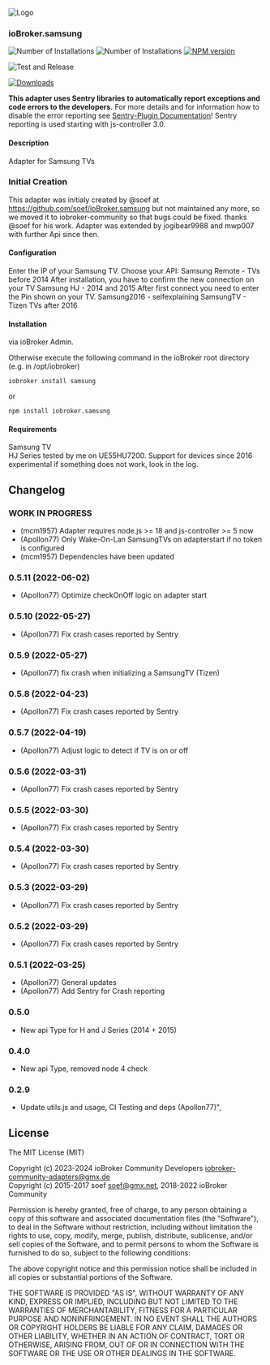 ![Logo](admin/samsung.png)
### ioBroker.samsung

![Number of Installations](http://iobroker.live/badges/samsung-installed.svg)
![Number of Installations](http://iobroker.live/badges/samsung-stable.svg)
[![NPM version](http://img.shields.io/npm/v/iobroker.samsung.svg)](https://www.npmjs.com/package/iobroker.samsung)

![Test and Release](https://github.com/iobroker-community-adapters/ioBroker.samsung/workflows/Test%20and%20Release/badge.svg)
<!-- [![Translation status](https://weblate.iobroker.net/widgets/adapters/-/samsung/svg-badge.svg)](https://weblate.iobroker.net/engage/adapters/?utm_source=widget) -->
[![Downloads](https://img.shields.io/npm/dm/iobroker.samsung.svg)](https://www.npmjs.com/package/iobroker.samsung)

**This adapter uses Sentry libraries to automatically report exceptions and code errors to the developers.** For more details and for information how to disable the error reporting see [Sentry-Plugin Documentation](https://github.com/ioBroker/plugin-sentry#plugin-sentry)! Sentry reporting is used starting with js-controller 3.0.

#### Description

Adapter for Samsung TVs

### Initial Creation
This adapter was initialy created by @soef at https://github.com/soef/ioBroker.samsung but not maintained any more, so we moved it to iobroker-community so that bugs could be fixed. thanks @soef for his work.
Adapter was extended by jogibear9988 and mwp007 with further Api since then.

#### Configuration
Enter the IP of your Samsung TV.
Choose your API:
	Samsung Remote - TVs before 2014
		After installation, you have to confirm the new connection on your TV
	Samsung HJ - 2014 and 2015
		After first connect you need to enter the Pin shown on your TV.
	Samsung2016 - selfexplaining 
	SamsungTV - Tizen TVs after 2016 



#### Installation
via ioBroker Admin.

Otherwise execute the following command in the ioBroker root directory (e.g. in /opt/iobroker)
```
iobroker install samsung
```
or
```
npm install iobroker.samsung 
```

#### Requirements
Samsung TV<br>
HJ Series tested by me on UE55HU7200. 
Support for devices since 2016  experimental
if something does not work, look  in the log.

## Changelog

### __WORK IN PROGRESS__
* (mcm1957) Adapter requires node.js >= 18 and js-controller >= 5 now
* (Apollon77) Only Wake-On-Lan SamsungTVs on adapterstart if no token is configured
* (mcm1957) Dependencies have been updated

### 0.5.11 (2022-06-02)
* (Apollon77) Optimize checkOnOff logic on adapter start

### 0.5.10 (2022-05-27)
* (Apollon77) Fix crash cases reported by Sentry

### 0.5.9 (2022-05-27)
* (Apollon77) fix crash when initializing a SamsungTV (Tizen)

### 0.5.8 (2022-04-23)
* (Apollon77) Fix crash cases reported by Sentry

### 0.5.7 (2022-04-19)
* (Apollon77) Adjust logic to detect if TV is on or off

### 0.5.6 (2022-03-31)
* (Apollon77) Fix crash cases reported by Sentry

### 0.5.5 (2022-03-30)
* (Apollon77) Fix crash cases reported by Sentry

### 0.5.4 (2022-03-30)
* (Apollon77) Fix crash cases reported by Sentry

### 0.5.3 (2022-03-29)
* (Apollon77) Fix crash cases reported by Sentry

### 0.5.2 (2022-03-29)
* (Apollon77) Fix crash cases reported by Sentry

### 0.5.1 (2022-03-25)
* (Apollon77) General updates
* (Apollon77) Add Sentry for Crash reporting

### 0.5.0
* New api Type for H and J Series (2014 + 2015)

### 0.4.0
* New api Type, removed node 4 check

### 0.2.9
* Update utils.js and usage, CI Testing and deps (Apollon77)",

## License
The MIT License (MIT)

Copyright (c) 2023-2024 ioBroker Community Developers <iobroker-community-adapters@gmx.de>  
Copyright (c) 2015-2017 soef <soef@gmx.net>, 2018-2022 ioBroker Community

Permission is hereby granted, free of charge, to any person obtaining a copy
of this software and associated documentation files (the "Software"), to deal
in the Software without restriction, including without limitation the rights
to use, copy, modify, merge, publish, distribute, sublicense, and/or sell
copies of the Software, and to permit persons to whom the Software is
furnished to do so, subject to the following conditions:

The above copyright notice and this permission notice shall be included in
all copies or substantial portions of the Software.

THE SOFTWARE IS PROVIDED "AS IS", WITHOUT WARRANTY OF ANY KIND, EXPRESS OR
IMPLIED, INCLUDING BUT NOT LIMITED TO THE WARRANTIES OF MERCHANTABILITY,
FITNESS FOR A PARTICULAR PURPOSE AND NONINFRINGEMENT. IN NO EVENT SHALL THE
AUTHORS OR COPYRIGHT HOLDERS BE LIABLE FOR ANY CLAIM, DAMAGES OR OTHER
LIABILITY, WHETHER IN AN ACTION OF CONTRACT, TORT OR OTHERWISE, ARISING FROM,
OUT OF OR IN CONNECTION WITH THE SOFTWARE OR THE USE OR OTHER DEALINGS IN
THE SOFTWARE.
